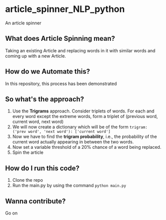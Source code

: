 # article_spinner_NLP_python

An article spinner

## What does Article Spinning mean?

Taking an existing Article and replacing words in it with similar words and coming up with a new Article.

## How do we Automate this?

In this repository, this process has been demonstrated

## So what's the approach?

1. Use the **Trigrams** approach. Consider triplets of words. For each and every word except the extreme words, form a triplet of (previous word, current word, next word)
2. We will now create a dictionary which will be of the form `trigram: ('prev word', 'next word'): ['current word']`
3. Now we have to find the **trigram probability**, i.e., the probability of the current word actually appearing in between the two words.
4. Now set a variable threshold of a 20% chance of a word being replaced.
5. Spin the article

## How do I run this code?

1. Clone the repo
2. Run the main.py by using the command `python main.py`

## Wanna contribute?

Go on
